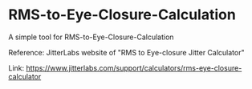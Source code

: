 # RMS-to-Eye-Closure-Calculation

A simple tool for RMS-to-Eye-Closure-Calculation

Reference: JitterLabs website of "RMS to Eye-closure Jitter Calculator"

Link: https://www.jitterlabs.com/support/calculators/rms-eye-closure-calculator
